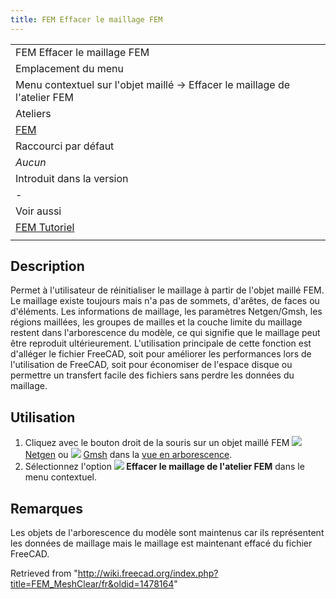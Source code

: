 ```yaml
---
title: FEM Effacer le maillage FEM
---
```

|  |
| --- |
| FEM Effacer le maillage FEM |
| Emplacement du menu |
| Menu contextuel sur l'objet maillé → Effacer le maillage de l'atelier FEM |
| Ateliers |
| [FEM](/FEM_Workbench/fr "FEM Workbench/fr") |
| Raccourci par défaut |
| *Aucun* |
| Introduit dans la version |
| - |
| Voir aussi |
| [FEM Tutoriel](/FEM_tutorial/fr "FEM tutorial/fr") |
|  |

## Description

Permet à l'utilisateur de réinitialiser le maillage à partir de l'objet maillé FEM. Le maillage existe toujours mais n'a pas de sommets, d'arêtes, de faces ou d'éléments. Les informations de maillage, les paramètres Netgen/Gmsh, les régions maillées, les groupes de mailles et la couche limite du maillage restent dans l'arborescence du modèle, ce qui signifie que le maillage peut être reproduit ultérieurement. L'utilisation principale de cette fonction est d'alléger le fichier FreeCAD, soit pour améliorer les performances lors de l'utilisation de FreeCAD, soit pour économiser de l'espace disque ou permettre un transfert facile des fichiers sans perdre les données du maillage.

## Utilisation

1. Cliquez avec le bouton droit de la souris sur un objet maillé FEM ![](/images/FEM_MeshNetgenFromShape.svg) [Netgen](/FEM_MeshNetgenFromShape/fr "FEM MeshNetgenFromShape/fr") ou ![](/images/FEM_MeshGmshFromShape.svg) [Gmsh](/FEM_MeshGmshFromShape/fr "FEM MeshGmshFromShape/fr") dans la [vue en arborescence](/Tree_view/fr "Tree view/fr").
2. Sélectionnez l'option **![](/images/FEM_MeshClear.svg) Effacer le maillage de l'atelier FEM** dans le menu contextuel.

## Remarques

Les objets de l'arborescence du modèle sont maintenus car ils représentent les données de maillage mais le maillage est maintenant effacé du fichier FreeCAD.

Retrieved from "<http://wiki.freecad.org/index.php?title=FEM_MeshClear/fr&oldid=1478164>"